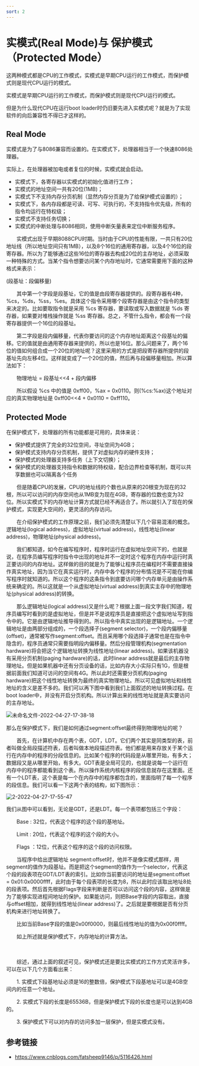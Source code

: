 ```yaml
---
sort: 2
---
```


# 实模式(Real Mode)与 保护模式（Protected Mode）

这两种模式都是CPU的工作模式，实模式是早期CPU运行的工作模式，而保护模式则是现代CPU运行的模式。

实模式是早期CPU运行的工作模式，而保护模式则是现代CPU运行的模式。　

但是为什么现代CPU在运行boot loader时仍旧要先进入实模式呢？就是为了实现软件的向后兼容性不得已才这样的。

## Real Mode

实模式是为了与8086兼容而设置的。在实模式下，处理器相当于一个快速8086处理器。

实际上，在处理器被加电或者复位的时候，实模式就会启动。

* 实模式下，各寄存器以实模式的初始化值进行工作；
* 实模式的地址空间一共有20位(1MB)；
* 实模式下不支持内存分页机制（显然内存分页是为了给保护模式设置的）；
* 实模式下，各内存段都是可读、可写、可执行的，不支持指令优先级，所有的指令均运行在特权级；
* 实模式不支持任务切换；
* 实模式的中断处理与8086相同，使用中断矢量表来定位中断服务程序。

　　实模式出现于早期8088CPU时期。当时由于CPU的性能有限，一共只有20位地址线（所以地址空间只有1MB），以及8个16位的通用寄存器，以及4个16位的段寄存器。所以为了能够通过这些16位的寄存器去构成20位的主存地址，必须采取一种特殊的方式。当某个指令想要访问某个内存地址时，它通常需要用下面的这种格式来表示：

(段基址：段偏移量)

　　其中第一个字段是段基址，它的值是由段寄存器提供的。段寄存器有4种，%cs，%ds，%ss，%es。具体这个指令采用哪个段寄存器是由这个指令的类型来决定的。比如要取指令就是采用 %cs 寄存器，要读取或写入数据就是 %ds 寄存器，如果要对堆栈操作就是 %ss 寄存器。总之，不管什么指令，都会有一个段寄存器提供一个16位的段基址。

　　第二字段是段内偏移量，代表你要访问的这个内存地址距离这个段基址的偏移。它的值就是由通用寄存器来提供的，所以也是16位。那么问题来了，两个16位的值如何组合成一个20位的地址呢？这里采用的方式是把段寄存器所提供的段基址先向左移4位。这样就变成了一个20位的值，然后再与段偏移量相加。所以算法如下：

　　物理地址 = 段基址<<4 + 段内偏移

　　所以假设 %cs 中的值是 0xff00，%ax = 0x0110。则(%cs:%ax)这个地址对应的真实物理地址是 0xff00<<4 + 0x0110 = 0xff110。



## Protected Mode

在保护模式下，处理器的所有功能都是可用的，具体来说：

* 保护模式提供了完全的32位空间，寻址空间为4GB；
* 保护模式支持内存分页机制，提供了对虚拟内存的硬件支持；
* 保护模式的处理器支持多任务（上下文切换）；
* 保护模式的处理器支持指令和数据的特权级，配合边界检查等机制，既可以共享数据也可以隔离各个任务

　　但是随着CPU的发展，CPU的地址线的个数也从原来的20根变为现在的32根，所以可以访问的内存空间也从1MB变为现在4GB，寄存器的位数也变为32位。所以实模式下的内存地址计算方式就已经不再适合了。所以就引入了现在的保护模式，实现更大空间的，更灵活的内存访问。

　　在介绍保护模式的工作原理之前，我们必须先清楚以下几个容易混淆的概念。逻辑地址(logical address)，虚拟地址(virtual address)，线性地址(linear address)，物理地址(physical address)。

　　我们都知道，如今在编写程序时，程序时运行在虚拟地址空间下的，也就是说，在程序员编写程序时指令中出现的地址并不一定时这个程序在内存中运行时真正要访问的内存地址。这样做的目的就是为了能够让程序员在编程时不需要直接操作真实地址，因为当它在真实运行时，内存中各个程序的分布情况是不可能在你编写程序时就知道的。所以这个程序的这条指令到底要访问哪个内存单元是由操作系统来确定的。所以这就是一个从虚拟地址(virtual address)到真实主存中的物理地址(physical address)的转换。

　　那么逻辑地址(logical address)又是什么呢？根据上面一段文字我们知道，程序员编写时看到的是虚拟地址，但是并不是说程序员是直接把这个虚拟地址写到指令中的。它是由逻辑地址推导得到的。所以指令中真实出现的是逻辑地址。一个逻辑地址是由两部分组成的，一个段选择子(segment selector)，一个段内偏移量(offset)，通常被写作segment:offset。而且采用哪个段选择子通常也是在指令中隐含的，程序员通常只需要指明段内偏移量。然后分段管理机构(segmentation hardware)将会把这个逻辑地址转换为线性地址(linear address)。如果该机器没有采用分页机制(paging hardware)的话，此时linear address就是最后的主存物理地址。但是如果机器中还有分页设备的话，比如内存大小实际只有1G，但是根据前面我们知道可访问的空间有4G。所以此时还需要分页机构(paging hardware)把这个线性地址转换为最终的真实物理地址。所以可见虚拟地址和线性地址的含义是差不多的。我们可以再下图中看到我们上面叙述的地址转换过程。在boot loader中，并没有开启分页机构。所以计算出来的线性地址就是真实要访问的主存地址。

![未命名文件-2022-04-27-17-38-18](https://cdn.jsdelivr.net/gh/ironartisan/picRepo/未命名文件-2022-04-27-17-38-18.png)

那么在保护模式下，我们是如何通过segment:offset最终得到物理地址的呢？

　　首先，在计算机中存在两个表，GDT，LDT。它们两个其实是同类型的表，前者叫做全局段描述符表，后者叫做本地段描述符表。他们都是用来存放关于某个运行在内存中的程序的分段信息的。比如某个程序的代码段是从哪里开始，有多大；数据段又是从哪里开始，有多大。GDT表是全局可见的，也就是说每一个运行在内存中的程序都能看到这个表。所以操作系统内核程序的段信息就存在这里面。还有一个LDT表，这个表是每一个在内存中的程序都包含的，里面指明了每一个程序的段信息。我们可以看一下这两个表的结构，如下图所示：

![2-2022-04-27-17-55-47](https://cdn.jsdelivr.net/gh/ironartisan/picRepo/2-2022-04-27-17-55-47.png)

我们从图中可以看到，无论是GDT，还是LDT。每一个表项都包括三个字段：

　　Base : 32位，代表这个程序的这个段的基地址。

　　Limit : 20位，代表这个程序的这个段的大小。

　　Flags ：12位，代表这个程序的这个段的访问权限。

　　当程序中给出逻辑地址 segment:offset时，他并不是像实模式那样，用segment的值作为段基址。而是把这个segment的值作为一个selector，代表这个段的段表项在GDT/LDT表的索引。比如你当前要访问的地址是segment:offset = 0x01:0x0000ffff，此时由于每个段表项的长度为8，所以此时应该取出地址8处的段表项。然后首先根据Flags字段来判断是否可以访问这个段的内容，这样做是为了能够实现进程间地址的保护。如果能访问，则把Base字段的内容取出，直接与offset相加，就得到线性地址(linear address)了。之后就是要根据是否有分页机构来进行地址转换了。

　　比如当前Base字段的值是0x00f0000，则最后线性地址的值为0x00f0ffff。

　　如上所述就是保护模式下，内存地址的计算方法。

　　

　　综述，通过上面的叙述可见，保护模式还是要比实模式的工作方式灵活许多，可以在以下几个方面看出来：

　　1. 实模式下段基地址必须是16的整数倍，保护模式下段基地址可以是4GB空间内的任意一个地址。

　　2. 实模式下段的长度是65536B，但是保护模式下段的长度也是可以达到4GB的。

　　3. 保护模式下可以对内存的访问多加一层保护，但是实模式没有。

## 参考链接
* <https://www.cnblogs.com/fatsheep9146/p/5116426.html>

